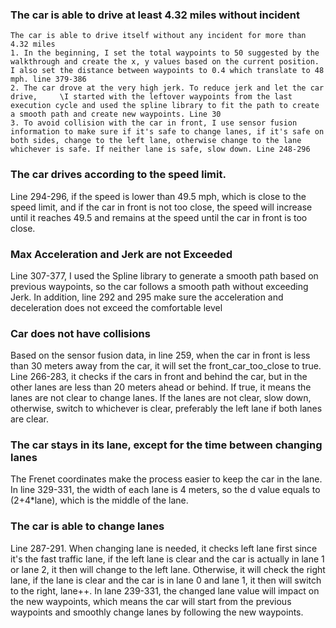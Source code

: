 ### The car is able to drive at least 4.32 miles without incident
    The car is able to drive itself without any incident for more than 4.32 miles
    1. In the beginning, I set the total waypoints to 50 suggested by the walkthrough and create the x, y values based on the current position. I also set the distance between waypoints to 0.4 which translate to 48 mph. line 379-386
    2. The car drove at the very high jerk. To reduce jerk and let the car drive,     \I started with the leftover waypoints from the last execution cycle and used the spline library to fit the path to create a smooth path and create new waypoints. Line 30
    3. To avoid collision with the car in front, I use sensor fusion information to make sure if it's safe to change lanes, if it's safe on both sides, change to the left lane, otherwise change to the lane whichever is safe. If neither lane is safe, slow down. Line 248-296
### The car drives according to the speed limit.
Line 294-296, if the speed is lower than 49.5 mph, which is close to the speed limit, and if the car in front is not too close, the speed will increase until it reaches 49.5 and remains at the speed until the car in front is too close.
### Max Acceleration and Jerk are not Exceeded
Line 307-377, I used the Spline library to generate a smooth path based on previous waypoints, so the car follows a smooth path without exceeding Jerk. In addition, line 292 and 295 make sure the acceleration and deceleration does not exceed the comfortable level
### Car does not have collisions
Based on the sensor fusion data, in line 259, when the car in front is less than 30 meters away from the car, it will set the front_car_too_close to true. Line 266-283, it checks if the cars in front and behind the car, but in the other lanes are less than 20 meters ahead or behind. If true, it means the lanes are not clear to change lanes. If the lanes are not clear, slow down, otherwise, switch to whichever is clear, preferably the left lane if both lanes are clear.
### The car stays in its lane, except for the time between changing lanes
The Frenet coordinates make the process easier to keep the car in the lane. In line 329-331, the width of each lane is 4 meters, so the d value equals to (2+4*lane), which is the middle of the lane.
### The car is able to change lanes
Line 287-291. When changing lane is needed, it checks left lane first since it's the fast traffic lane, if the left lane is clear and the car is actually in lane 1 or lane 2, it then will change to the left lane. Otherwise, it will check the right lane, if the lane is clear and the car is in lane 0 and lane 1, it then will switch to the right, lane++. In lane 239-331, the changed lane value will impact on the new waypoints, which means the car will start from the previous waypoints and smoothly change lanes by following the new waypoints.